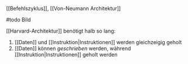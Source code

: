 [[Befehlszyklus]], [[Von-Neumann Architektur]]

#todo Bild

[[Harvard-Architektur]] benötigt halb so lang:
1. [[Daten]] und [[Instruktion|Instruktionen]] werden gleichzeigig geholt
2. [[Daten]] können _geschrieben_ werden, während [[Instruktion|Instruktionen]] geholt werden